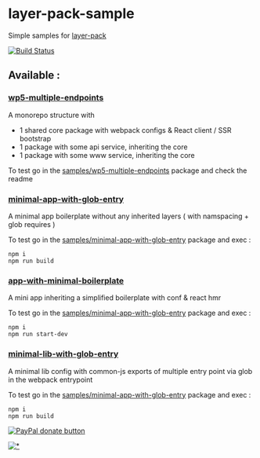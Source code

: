 # layer-pack-sample

Simple samples for [layer-pack](https://github.com/n8tz/layer-pack)


<a href="https://travis-ci.org/n8tz/layer-pack-samples">
<img src="https://travis-ci.org/n8tz/layer-pack-samples.svg?branch=master" alt="Build Status" /></a>


## Available :

### [wp5-multiple-endpoints](samples/wp5-multiple-endpoints)

A monorepo structure with

- 1 shared core package with webpack configs & React client / SSR bootstrap
- 1 package with some api service, inheriting the core
- 1 package with some www service, inheriting the core

To test go in the [samples/wp5-multiple-endpoints](samples/wp5-multiple-endpoints) package and check the readme

### [minimal-app-with-glob-entry](samples/minimal-app-with-glob-entry)

A minimal app boilerplate without any inherited layers ( with namspacing + glob requires )

To test go in the [samples/minimal-app-with-glob-entry](samples/minimal-app-with-glob-entry) package and exec :

    npm i
    npm run build
    
### [app-with-minimal-boilerplate](samples/app-with-minimal-boilerplate)

A mini app inheriting a simplified boilerplate with conf & react hmr

To test go in the [samples/minimal-app-with-glob-entry](samplesapp-with-minimal-boilerplate) package and exec :

    npm i
    npm run start-dev
    
### [minimal-lib-with-glob-entry](samples/minimal-lib-with-glob-entry)

A minimal lib config with common-js exports of multiple entry point via glob in the webpack entrypoint

To test go in the [samples/minimal-app-with-glob-entry](samples/minimal-lib-with-glob-entry) package and exec :

    npm i
    npm run build

<span class="badge-paypal"><a href="https://www.paypal.com/cgi-bin/webscr?cmd=_s-xclick&hosted_button_id=VWKR3TWQ2U2AC" title="Donate to this project using Paypal"><img src="https://img.shields.io/badge/paypal-donate-yellow.svg" alt="PayPal donate button" /></a></span>

[![*](https://www.google-analytics.com/collect?v=1&tid=UA-82058889-1&cid=555&t=event&ec=project&ea=view&dp=%2Fproject%2Flayer-pack-samples&dt=readme)](#)
